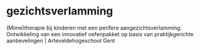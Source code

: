 # gezichtsverlamming
 (Mime)therapie bij kinderen met een perifere aangezichtsverlamming: Ontwikkeling van een innovatief oefenpakket op basis van praktijkgerichte aanbevelingen | Arteveldehogeschool Gent
